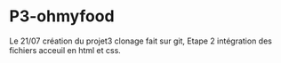 # P3-ohmyfood
Le 21/07 création du projet3 clonage fait sur git,
Etape 2 intégration des fichiers acceuil en html et css.
